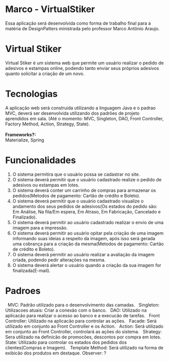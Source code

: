 # Marco - VirtualStiker
Essa aplicação será desenvolvida como forma de trabalho final para a matéria de DesignPatters ministrada pelo professor Marco Antônio Araujo.

# Virtual Stiker
Virtual Stiker é um sistema web que permite um usuário realizar o pedido de adesivos e estampas online, podendo tanto enviar seus próprios adesivos quanto solicitar a criação de um novo.

# Tecnologias
A aplicação web será construida utilizando a linguagem Java e o padrao MVC, deverá ser desenvolvida utilizando dos padrões de projeto aprendidos em sala.
(Até o momento: MVC, Singleton, DAO, Front Controller, Factory Method, Action, Strategy, State).
<br />
<br />
<b>Frameworks?:</b><br />
   Materialize, Spring
   
# Funcionalidades
  1. O sistema permitira que o usuário possa se cadastrar no site.
  2. O sistema deverá permitir que o usuário cadastrado realize o pedido de adesivos ou estampas em lotes.
  3. O sistema deverá conter um carrinho de compras para armazenar os pedidos(Metodos de pagamento: Cartão de crédito e Boleto).
  4. O sistema deverá permitir que o usuário cadastrado visualize o andamento dos seus pedidos de adesivos(Os estados do pedido são: Em Análise, Na fila/Em espera, Em  Atraso, Em Fabricação, Cancelado e Finalizado).
  5. O sistema deverá permitir ao usuário cadastrado realizar o envio de uma imagem para a impressão.
  6. O sistema deverá permitir ao usuário opitar pela criação de uma imagem informando suas ideias a respeito da imagem, após isso será gerada uma cobrança para a criação da mesma(Metodos de pagamento: Cartão de crédito e Boleto). 
  7. O sistema deverá permitir ao usuário realizar a avaliação da imagem criada, podendo pedir alterações na mesma.
  8. O sistema deverá alertar o usuário quando a criação da sua imagem for finalizada(E-mail).
  
# Padroes
   MVC: Padrão utilizado para o desenvolvimento das camadas.
   Singleton: Utilizacoes atuais: Criar a conexão com o banco.
   DAO: Utilizado na aplicacão para realizar o acesso ao banco e a execucão de tarefas.
   Front Controller: Utilizado na aplicacão para controlar as ações.
   Facade: Será utilizado em conjunto ao Front Controller e os Action.
   Action: Será utilizado em conjunto ao Front Controller, controlará as ações do sistema.
   Strategy: Sera utilizado na definicão de promocões, descontos por compra em lotes.
   State: Utilizado para controlar os estados dos pedidos dos clientes(Compras e Imagem).
   Template Method: Será utilizado na forma de exibicão dos produtos em destaque.
   Observer: ?
